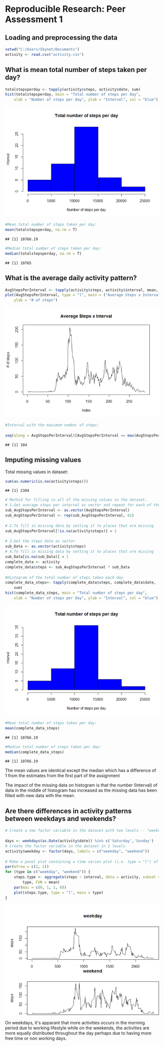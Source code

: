 # Reproducible Research: Peer Assessment 1


## Loading and preprocessing the data

```r
setwd("C:/Users/Skynet/Documents")
activity <- read.csv("activity.csv")
```

## What is mean total number of steps taken per day?

```r
totalstepsperday <- tapply(activity$steps, activity$date, sum)
hist(totalstepsperday, main = "Total number of steps per day", 
    xlab = "Number of steps per day", ylab = "Interval", col = "blue")
```

![](PA1_template_files/figure-html/unnamed-chunk-2-1.png) 

```r
#Mean total number of steps taken per day:
mean(totalstepsperday, na.rm = T)
```

```
## [1] 10766.19
```

```r
#Median total number of steps taken per day:
median(totalstepsperday, na.rm = T)
```

```
## [1] 10765
```

## What is the average daily activity pattern?

```r
AvgStepsPerInterval <- tapply(activity$steps, activity$interval, mean, na.rm = T)
plot(AvgStepsPerInterval, type = "l", main = ("Average Steps x Interval"), 
    ylab = "# of steps")
```

![](PA1_template_files/figure-html/unnamed-chunk-3-1.png) 

```r
#Interval with the maximum number of steps:

seq(along = AvgStepsPerInterval)[AvgStepsPerInterval == max(AvgStepsPerInterval)]
```

```
## [1] 104
```

## Imputing missing values

Total missing values in dataset:

```r
sum(as.numeric(is.na(activity$steps)))
```

```
## [1] 2304
```

```r
# Methid for filling in all of the missing values in the dataset.
# 1.Get average steps per interval as vector and repeat for each of the 61 days
sub_AvgStepsPerInterval <- as.vector(AvgStepsPerInterval)
sub_AvgStepsPerInterval <- rep(sub_AvgStepsPerInterval, 61)

# 2.To fill in missing data by setting it to places that are missing
sub_AvgStepsPerInterval[!is.na(activity$steps)] = 1

# 3.Get the steps data as vector
sub_Data <- as.vector(activity$steps)
# 4.To fill in missing data by setting it to places that are missing
sub_Data[is.na(sub_Data)] = 1
complete_data <- activity
complete_data$steps <- sub_AvgStepsPerInterval * sub_Data

#Histogram of the total number of steps taken each day
complete_data_steps<- tapply(complete_data$steps, complete_data$date, 
    sum)
hist(complete_data_steps, main = "Total number of steps per day", 
    xlab = "Number of steps per day", ylab = "Interval", col = "blue")
```

![](PA1_template_files/figure-html/unnamed-chunk-4-1.png) 

```r
#Mean total number of steps taken per day: 
mean(complete_data_steps)
```

```
## [1] 10766.19
```

```r
#Median total number of steps taken per day:
median(complete_data_steps)
```

```
## [1] 10766.19
```

The mean values are identical except the median which has a difference of 1 from the estimates from the first part of the assignment

The impact of the missing data on histogram is that the number (Interval) of data in the middle of histogram has increased as the missing data has been filled with new data with the mean.


## Are there differences in activity patterns between weekdays and weekends?


```r
# Create a new factor variable in the dataset with two levels -- "weekday" and "weekend" indicating whether a given date is a weekday or weekend day.

days <- weekdays(as.Date(activity$date)) %in% c('Saturday','Sunday')
# Create the factor variable in the dataset in 2 levels
activity$weekday <- factor(days, labels = c("weekday", "weekend"))

# Make a panel plot containing a time series plot (i.e. type = "l") of the 5-minute interval (x-axis) and the average number of steps taken, averaged across all weekday days or weekend days (y-axis). See the README file in the GitHub repository to see an example of what this plot should look like using simulated data.
par(mfrow = c(2, 1))
for (type in c("weekday", "weekend")) {
    steps.type <- aggregate(steps ~ interval, data = activity, subset = activity$weekday == 
        type, FUN = mean)
    par(mai = c(0, 1, 1, 0))
    plot(steps.type, type = "l", main = type)
}
```

![](PA1_template_files/figure-html/unnamed-chunk-5-1.png) 


On weekdays, it's apparant that more activities occurs in the morning period due to working lifestyle while on the weekends, the activities are more equally distributed throughout the day perhaps due to having more free time or non working days.

